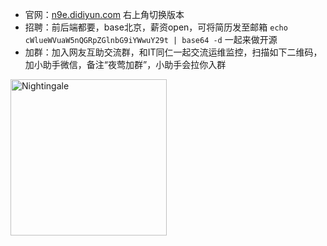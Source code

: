 - 官网：[n9e.didiyun.com](https://n9e.didiyun.com/) 右上角切换版本
- 招聘：前后端都要，base北京，薪资open，可将简历发至邮箱 `echo cWlueWVuaW5nQGRpZGlnbG9iYWwuY29t | base64 -d` 一起来做开源
- 加群：加入网友互助交流群，和IT同仁一起交流运维监控，扫描如下二维码，加小助手微信，备注“夜莺加群”，小助手会拉你入群

<img src="https://s3-gz01.didistatic.com/n9e-pub/image/n9e-invite.png" width="250" alt="Nightingale"/>